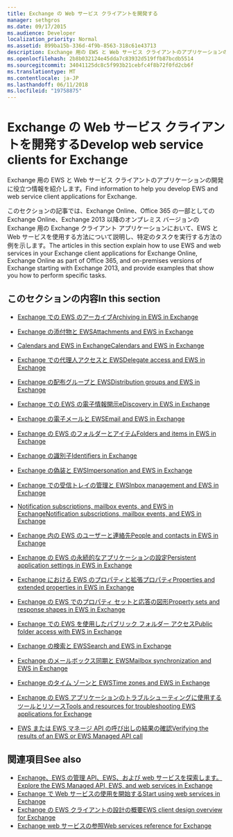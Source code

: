 ```yaml
---
title: Exchange の Web サービス クライアントを開発する
manager: sethgros
ms.date: 09/17/2015
ms.audience: Developer
localization_priority: Normal
ms.assetid: 899ba15b-336d-4f9b-8563-318c61e43713
description: Exchange 用の EWS と Web サービス クライアントのアプリケーションの開発に役立つ情報を紹介します。
ms.openlocfilehash: 2b8b032124e45dda7c83932d519ffb87bcdb5514
ms.sourcegitcommit: 34041125dc8c5f993b21cebfc4f8b72f0fd2cb6f
ms.translationtype: MT
ms.contentlocale: ja-JP
ms.lasthandoff: 06/11/2018
ms.locfileid: "19758875"
---
```

# <a name="develop-web-service-clients-for-exchange"></a><span data-ttu-id="f0c44-103">Exchange の Web サービス クライアントを開発する</span><span class="sxs-lookup"><span data-stu-id="f0c44-103">Develop web service clients for Exchange</span></span>

<span data-ttu-id="f0c44-104">Exchange 用の EWS と Web サービス クライアントのアプリケーションの開発に役立つ情報を紹介します。</span><span class="sxs-lookup"><span data-stu-id="f0c44-104">Find information to help you develop EWS and web service client applications for Exchange.</span></span>
  
<span data-ttu-id="f0c44-105">このセクションの記事では、Exchange Online、Office 365 の一部としての Exchange Online、Exchange 2013 以降のオンプレミス バージョンの Exchange 用の Exchange クライアント アプリケーションにおいて、EWS と Web サービスを使用する方法について説明し、特定のタスクを実行する方法の例を示します。</span><span class="sxs-lookup"><span data-stu-id="f0c44-105">The articles in this section explain how to use EWS and web services in your Exchange client applications for Exchange Online, Exchange Online as part of Office 365, and on-premises versions of Exchange starting with Exchange 2013, and provide examples that show you how to perform specific tasks.</span></span> 
  
## <a name="in-this-section"></a><span data-ttu-id="f0c44-106">このセクションの内容</span><span class="sxs-lookup"><span data-stu-id="f0c44-106">In this section</span></span>

- [<span data-ttu-id="f0c44-107">Exchange での EWS のアーカイブ</span><span class="sxs-lookup"><span data-stu-id="f0c44-107">Archiving in EWS in Exchange</span></span>](archiving-in-ews-in-exchange.md)
    
- [<span data-ttu-id="f0c44-108">Exchange の添付物と EWS</span><span class="sxs-lookup"><span data-stu-id="f0c44-108">Attachments and EWS in Exchange</span></span>](attachments-and-ews-in-exchange.md)
    
- [<span data-ttu-id="f0c44-109">Calendars and EWS in Exchange</span><span class="sxs-lookup"><span data-stu-id="f0c44-109">Calendars and EWS in Exchange</span></span>](calendars-and-ews-in-exchange.md)
    
- [<span data-ttu-id="f0c44-110">Exchange での代理人アクセスと EWS</span><span class="sxs-lookup"><span data-stu-id="f0c44-110">Delegate access and EWS in Exchange</span></span>](delegate-access-and-ews-in-exchange.md)
    
- [<span data-ttu-id="f0c44-111">Exchange の配布グループと EWS</span><span class="sxs-lookup"><span data-stu-id="f0c44-111">Distribution groups and EWS in Exchange</span></span>](distribution-groups-and-ews-in-exchange.md)
    
- [<span data-ttu-id="f0c44-112">Exchange での EWS の電子情報開示</span><span class="sxs-lookup"><span data-stu-id="f0c44-112">eDiscovery in EWS in Exchange</span></span>](ediscovery-in-ews-in-exchange.md)
    
- [<span data-ttu-id="f0c44-113">Exchange の電子メールと EWS</span><span class="sxs-lookup"><span data-stu-id="f0c44-113">Email and EWS in Exchange</span></span>](email-and-ews-in-exchange.md)
    
- [<span data-ttu-id="f0c44-114">Exchange の EWS のフォルダーとアイテム</span><span class="sxs-lookup"><span data-stu-id="f0c44-114">Folders and items in EWS in Exchange</span></span>](folders-and-items-in-ews-in-exchange.md)
    
- [<span data-ttu-id="f0c44-115">Exchange の識別子</span><span class="sxs-lookup"><span data-stu-id="f0c44-115">Identifiers in Exchange</span></span>](ews-identifiers-in-exchange.md)
    
- [<span data-ttu-id="f0c44-116">Exchange の偽装と EWS</span><span class="sxs-lookup"><span data-stu-id="f0c44-116">Impersonation and EWS in Exchange</span></span>](impersonation-and-ews-in-exchange.md)
    
- [<span data-ttu-id="f0c44-117">Exchange での受信トレイの管理と EWS</span><span class="sxs-lookup"><span data-stu-id="f0c44-117">Inbox management and EWS in Exchange</span></span>](inbox-management-and-ews-in-exchange.md)
    
- [<span data-ttu-id="f0c44-118">Notification subscriptions, mailbox events, and EWS in Exchange</span><span class="sxs-lookup"><span data-stu-id="f0c44-118">Notification subscriptions, mailbox events, and EWS in Exchange</span></span>](notification-subscriptions-mailbox-events-and-ews-in-exchange.md)
    
- [<span data-ttu-id="f0c44-119">Exchange 内の EWS のユーザーと連絡先</span><span class="sxs-lookup"><span data-stu-id="f0c44-119">People and contacts in EWS in Exchange</span></span>](people-and-contacts-in-ews-in-exchange.md)
    
- [<span data-ttu-id="f0c44-120">Exchange の EWS の永続的なアプリケーションの設定</span><span class="sxs-lookup"><span data-stu-id="f0c44-120">Persistent application settings in EWS in Exchange</span></span>](persistent-application-settings-in-ews-in-exchange.md)
    
- [<span data-ttu-id="f0c44-121">Exchange における EWS のプロパティと拡張プロパティ</span><span class="sxs-lookup"><span data-stu-id="f0c44-121">Properties and extended properties in EWS in Exchange</span></span>](properties-and-extended-properties-in-ews-in-exchange.md)
    
- [<span data-ttu-id="f0c44-122">Exchange の EWS でのプロパティ セットと応答の図形</span><span class="sxs-lookup"><span data-stu-id="f0c44-122">Property sets and response shapes in EWS in Exchange</span></span>](property-sets-and-response-shapes-in-ews-in-exchange.md)
    
- [<span data-ttu-id="f0c44-123">Exchange での EWS を使用したパブリック フォルダー アクセス</span><span class="sxs-lookup"><span data-stu-id="f0c44-123">Public folder access with EWS in Exchange</span></span>](public-folder-access-with-ews-in-exchange.md)
    
- [<span data-ttu-id="f0c44-124">Exchange の検索と EWS</span><span class="sxs-lookup"><span data-stu-id="f0c44-124">Search and EWS in Exchange</span></span>](search-and-ews-in-exchange.md)
    
- [<span data-ttu-id="f0c44-125">Exchange のメールボックス同期と EWS</span><span class="sxs-lookup"><span data-stu-id="f0c44-125">Mailbox synchronization and EWS in Exchange</span></span>](mailbox-synchronization-and-ews-in-exchange.md)
    
- [<span data-ttu-id="f0c44-126">Exchange のタイム ゾーンと EWS</span><span class="sxs-lookup"><span data-stu-id="f0c44-126">Time zones and EWS in Exchange</span></span>](time-zones-and-ews-in-exchange.md)
    
- [<span data-ttu-id="f0c44-127">Exchange の EWS アプリケーションのトラブルシューティングに使用するツールとリソース</span><span class="sxs-lookup"><span data-stu-id="f0c44-127">Tools and resources for troubleshooting EWS applications for Exchange</span></span>](tools-and-resources-for-troubleshooting-ews-applications-for-exchange.md)
    
- [<span data-ttu-id="f0c44-128">EWS または EWS マネージ API の呼び出しの結果の確認</span><span class="sxs-lookup"><span data-stu-id="f0c44-128">Verifying the results of an EWS or EWS Managed API call</span></span>](verifying-the-results-of-an-ews-or-ews-managed-api-call.md)
    
## <a name="see-also"></a><span data-ttu-id="f0c44-129">関連項目</span><span class="sxs-lookup"><span data-stu-id="f0c44-129">See also</span></span>

- [<span data-ttu-id="f0c44-130">Exchange、EWS の管理 API、EWS、および web サービスを探索します。</span><span class="sxs-lookup"><span data-stu-id="f0c44-130">Explore the EWS Managed API, EWS, and web services in Exchange</span></span>](explore-the-ews-managed-api-ews-and-web-services-in-exchange.md)     
- [<span data-ttu-id="f0c44-131">Exchange で Web サービスの使用を開始する</span><span class="sxs-lookup"><span data-stu-id="f0c44-131">Start using web services in Exchange</span></span>](start-using-web-services-in-exchange.md)  
- [<span data-ttu-id="f0c44-132">Exchange の EWS クライアントの設計の概要</span><span class="sxs-lookup"><span data-stu-id="f0c44-132">EWS client design overview for Exchange</span></span>](ews-client-design-overview-for-exchange.md)  
- [<span data-ttu-id="f0c44-133">Exchange web サービスの参照</span><span class="sxs-lookup"><span data-stu-id="f0c44-133">Web services reference for Exchange</span></span>](../web-service-reference/web-services-reference-for-exchange.md)
    

